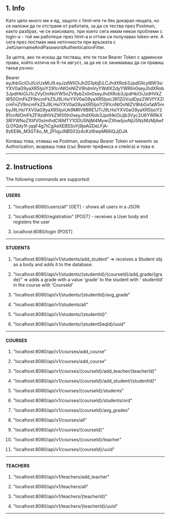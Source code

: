 ## 1. Info

Като цяло много ме е яд, защото с html-ите ги бях докарал нещата, но се наложи да ги отстраня от работата, за да се тества през Postman, както разбрах, че се изисквало, при което сега имам някои проблеми с login-а - той ми работеше през html-а и оттам си получавах token-ите. А сега през постман има неточности при връзката с JwtUsernameAndPasswordAuthenticationFilter.

За целта, ако ти искаш да тестваш, ето ти този Bearer Token с админски права, който изтича на 6-ти август, за да не се занимаваш да си правиш такъв ръчно:

Bearer eyJhbGciOiJIUzUxMiJ9.eyJzdWIiOiJhZG1pbjEiLCJhdXRob3JpdGllcyI6W3siYXV0aG9yaXR5IjoiY291cnNlOnNlZV9hdmVyYWdlX2dyYWRlIn0seyJhdXRob3JpdHkiOiJ1c2VyOmNoYW5nZV9yb2xlIn0seyJhdXRob3JpdHkiOiJzdHVkZW50OmFkZF9ncmFkZSJ9LHsiYXV0aG9yaXR5Ijoic3R1ZGVudDpzZWVfYXZlcmFnZV9ncmFkZSJ9LHsiYXV0aG9yaXR5IjoiY291cnNlOnNlZV9hbGxfaW5mbyJ9LHsiYXV0aG9yaXR5IjoiUk9MRV9BRE1JTiJ9LHsiYXV0aG9yaXR5IjoiY291cnNlOmFkZF9zdHVkZW50In0seyJhdXRob3JpdHkiOiJjb3Vyc2U6YWRkX3RlYWNoZXIifV0sImlhdCI6MTY1ODU5NjM4MywiZXhwIjoxNjU5NzMzMjAwfQ.OfQdy1f-jqqF4g7tCgXeXEBSSoYj9jeAGDeLFjA-9zEE8k_M3GT4o_M_2FIqyJNB503z4cKzI6wpM66iQJjDJA

Копваш това, отиваш на Postman, 
избираш Bearer Token от менюто за Authorization, вкарваш това (със Bearer префикса и спейса) и това е.

---

## 2. Instructions

The following commands are supported:

---
#### USERS

1. "localhost:8080/users/all" [GET] - shows all users in a JSON

2. "localhost:8080/registration" [POST] - receives a User body and registers the user

3. localhost:8080/login [POST]

---
#### STUDENTS

1. "localhost:8080/api/v1/students/add_student" => receives a Student obj as a body and adds it to the database.

2. "localhost:8080/api/v1/students/{studentId}/{courseId}/add_grade/{grade}" => adds a grade with a value 'grade' to the
   student with '
   studentId' in the course with 'CourseId'

3. "localhost:8080/api/v1/students/{studentId}/avg_grade"

4. "localhost:8080/api/v1/students/all"

5. "localhost:8080/api/v1/students/{studentId}"

6. "localhost:8080/api/v1/students/{studentSeqId}/uuid"

---
#### COURSES

1. "localhost:8080/api/v1/courses/add_course"

2. "localhost:8080/api/v1/courses/add_course"

3. "localhost:8080/api/v1/courses/{courseId}/add_teacher/{teacherId}"

4. "localhost:8080/api/v1/courses/{courseId}/add_student/{studentId}"

5. "localhost:8080/api/v1/courses/{courseId}/students"

6. "localhost:8080/api/v1/courses/{courseId}/students/ord"

7. "localhost:8080/api/v1/courses/{courseId}/avg_grades"

8. "localhost:8080/api/v1/courses/all"

9. "localhost:8080/api/v1/courses/{courseId}"

10. "localhost:8080/api/v1/courses/{courseId}/teacher"

11. "localhost:8080/api/v1/courses/{courseId}/uuid"

---
#### TEACHERS

1. "localhost:8080/api/v1/teachers/add_teacher"

2. "localhost:8080/api/v1/teachers/all"

3. "localhost:8080/api/v1/teachers/{teacherId}"

4. "localhost:8080/api/v1/teachers/{teacherId}/uuid"

---

